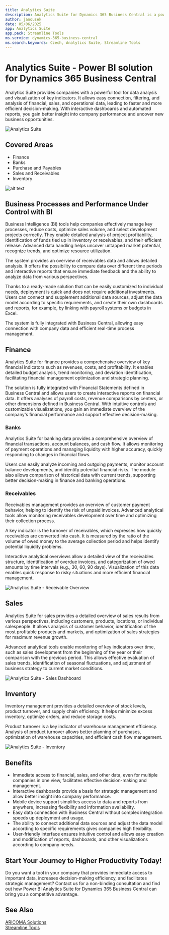 ```yaml
---
title: Analytics Suite
description: Analytics Suite for Dynamics 365 Business Central is a powerful tool for data analysis and visualization.
author: janousek
date: 05/06/2025
app: Analytics Suite
app.pack: Streamline Tools
ms.service: dynamics-365-business-central
ms.search.keywords: Czech, Analytics Suite, Streamline Tools
---
```


# Analytics Suite - Power BI solution for Dynamics 365 Business Central

Analytics Suite provides companies with a powerful tool for data analysis and visualization of key indicators. It allows easy connection, filtering, and analysis of financial, sales, and operational data, leading to faster and more efficient decision-making. With interactive dashboards and automated reports, you gain better insight into company performance and uncover new business opportunities.

![Analytics Suite](media/analytics-suite-bc.png "Analytics Suite - Power BI solution for Dynamics 365 Business Central")

## Covered Areas

- Finance
- Banks  
- Purchase and Payables
- Sales and Receivables
- Inventory

![alt text](media/analytics-suite-navigator.png)

## Business Processes and Performance Under Control with BI

Business Intelligence (BI) tools help companies effectively manage key processes, reduce costs, optimize sales volume, and select development projects correctly. They enable detailed analysis of project profitability, identification of funds tied up in inventory or receivables, and their efficient release. Advanced data handling helps uncover untapped market potential, recognize trends, and optimize resource utilization.

The system provides an overview of receivables data and allows detailed analysis. It offers the possibility to compare data over different time periods and interactive reports that ensure immediate feedback and the ability to analyze data from various perspectives.

Thanks to a ready-made solution that can be easily customized to individual needs, deployment is quick and does not require additional investments. Users can connect and supplement additional data sources, adjust the data model according to specific requirements, and create their own dashboards and reports, for example, by linking with payroll systems or budgets in Excel.

The system is fully integrated with Business Central, allowing easy connection with company data and efficient real-time process management.

## Finance

Analytics Suite for finance provides a comprehensive overview of key financial indicators such as revenues, costs, and profitability. It enables detailed budget analysis, trend monitoring, and deviation identification, facilitating financial management optimization and strategic planning.

The solution is fully integrated with Financial Statements defined in Business Central and allows users to create interactive reports on financial data. It offers analyses of payroll costs, revenue comparisons by centers, or other dimensions defined in Business Central. With intuitive controls and customizable visualizations, you gain an immediate overview of the company's financial performance and support effective decision-making.

### Banks

Analytics Suite for banking data provides a comprehensive overview of financial transactions, account balances, and cash flow. It allows monitoring of payment operations and managing liquidity with higher accuracy, quickly responding to changes in financial flows.

Users can easily analyze incoming and outgoing payments, monitor account balance developments, and identify potential financial risks. The module also allows comparison of historical data with current trends, supporting better decision-making in finance and banking operations.

### Receivables

Receivables management provides an overview of customer payment behavior, helping to identify the risk of unpaid invoices. Advanced analytical tools allow monitoring receivables development over time and optimizing their collection process.

A key indicator is the turnover of receivables, which expresses how quickly receivables are converted into cash. It is measured by the ratio of the volume of owed money to the average collection period and helps identify potential liquidity problems.

Interactive analytical overviews allow a detailed view of the receivables structure, identification of overdue invoices, and categorization of owed amounts by time intervals (e.g., 30, 60, 90 days). Visualization of this data enables quick response to risky situations and more efficient financial management.

![Analytics Suite - Receivable Overview](media/analytics-suite-receivables-bal.png "Analytics Suite - Receivable Overview")

## Sales

Analytics Suite for sales provides a detailed overview of sales results from various perspectives, including customers, products, locations, or individual salespeople. It allows analysis of customer behavior, identification of the most profitable products and markets, and optimization of sales strategies for maximum revenue growth.

Advanced analytical tools enable monitoring of key indicators over time, such as sales development from the beginning of the year or their comparison with the previous period. This allows effective evaluation of sales trends, identification of seasonal fluctuations, and adjustment of business strategy to current market conditions.

![Analytics Suite - Sales Dashboard](media/analytics-suite-sales-dashboard.png "Analytics Suite - Sales Dashboard")

## Inventory

Inventory management provides a detailed overview of stock levels, product turnover, and supply chain efficiency. It helps minimize excess inventory, optimize orders, and reduce storage costs.

Product turnover is a key indicator of warehouse management efficiency. Analysis of product turnover allows better planning of purchases, optimization of warehouse capacities, and efficient cash flow management.

![Analytics Suite - Inventory](media/analytics-suite-inventory.png "Analytics Suite - Inventory")

## Benefits

- Immediate access to financial, sales, and other data, even for multiple companies in one view, facilitates effective decision-making and management.
- Interactive dashboards provide a basis for strategic management and allow better insight into company performance.
- Mobile device support simplifies access to data and reports from anywhere, increasing flexibility and information availability.
- Easy data connection with Business Central without complex integration speeds up deployment and usage.
- The ability to connect additional data sources and adjust the data model according to specific requirements gives companies high flexibility.
- User-friendly interface ensures intuitive control and allows easy creation and modification of reports, dashboards, and other visualizations according to company needs.

## Start Your Journey to Higher Productivity Today!

Do you want a tool in your company that provides immediate access to important data, increases decision-making efficiency, and facilitates strategic management? Contact us for a non-binding consultation and find out how Power BI Analytics Suite for Dynamics 365 Business Central can bring you a competitive advantage.

## See Also
[ARICOMA Solutions](../index.md)  
[Streamline Tools](../StreamlineTools/streamlinetools.md)
